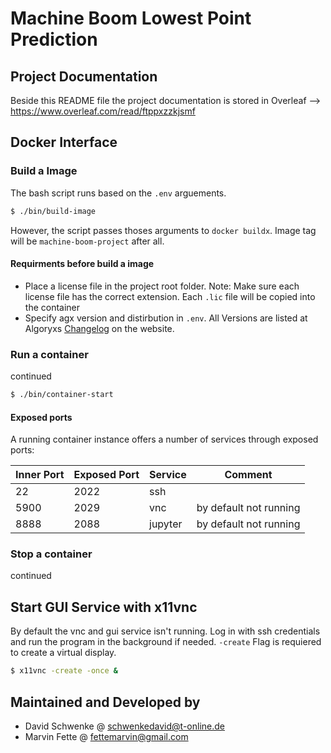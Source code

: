 # Machine Boom Lowest Point Prediction
## Project Documentation
Beside this README file the project documentation is stored in Overleaf --> https://www.overleaf.com/read/ftppxzzkjsmf

## Docker Interface
### Build a Image
The bash script runs based on the `.env` arguements.
```bash
$ ./bin/build-image
```
However, the script passes thoses arguments to `docker buildx`. Image tag will be `machine-boom-project` after all.

#### Requirments before build a image
- Place a license file in the project root folder. Note: Make sure each license file has the correct extension. Each `.lic` file will be copied into the container
- Specify agx version and distirbution in `.env`. All Versions are listed at Algoryxs [Changelog](https://www.algoryx.se/documentation/complete/agx/tags/latest/doc/UserManual/source/changelog.html) on the website.

### Run a container
continued
```bash
$ ./bin/container-start
```

#### Exposed ports
A running container instance offers a number of services through exposed ports:

|Inner Port|Exposed Port|Service|Comment|
|--|--|--|--|
|22|2022|ssh||
|5900|2029|vnc|by default not running|
|8888|2088|jupyter|by default not running|

### Stop a container
continued

## Start GUI Service with x11vnc
By default the vnc and gui service isn't running. Log in with ssh credentials and run the program in the background if needed.
`-create` Flag is requiered to create a virtual display.
```bash
$ x11vnc -create -once &
```

## Maintained and Developed by
- David Schwenke @ schwenkedavid@t-online.de
- Marvin Fette @ fettemarvin@gmail.com
